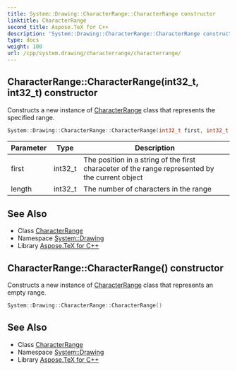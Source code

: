 ```yaml
---
title: System::Drawing::CharacterRange::CharacterRange constructor
linktitle: CharacterRange
second_title: Aspose.TeX for C++
description: 'System::Drawing::CharacterRange::CharacterRange constructor. Constructs a new instance of CharacterRange class that represents the specified range in C++.'
type: docs
weight: 100
url: /cpp/system.drawing/characterrange/characterrange/
---
```

## CharacterRange::CharacterRange(int32_t, int32_t) constructor


Constructs a new instance of [CharacterRange](../) class that represents the specified range.

```cpp
System::Drawing::CharacterRange::CharacterRange(int32_t first, int32_t length)
```


| Parameter | Type | Description |
| --- | --- | --- |
| first | int32_t | The position in a string of the first characeter of the range represented by the current object |
| length | int32_t | The number of characters in the range |

## See Also

* Class [CharacterRange](../)
* Namespace [System::Drawing](../../)
* Library [Aspose.TeX for C++](../../../)
## CharacterRange::CharacterRange() constructor


Constructs a new instance of [CharacterRange](../) class that represents an empty range.

```cpp
System::Drawing::CharacterRange::CharacterRange()
```

## See Also

* Class [CharacterRange](../)
* Namespace [System::Drawing](../../)
* Library [Aspose.TeX for C++](../../../)
